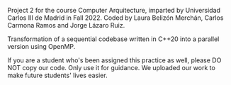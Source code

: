 Project 2 for the course Computer Arquitecture, imparted by Universidad Carlos III de Madrid in Fall 2022. Coded by Laura Belizón Merchán, Carlos Carmona Ramos and Jorge Lázaro Ruiz.

Transformation of a sequential codebase written in C++20 into a parallel version using OpenMP.

If you are a student who's been assigned this practice as well, please DO NOT copy our code. Only use it for guidance. We uploaded our work to make future students' lives easier.
